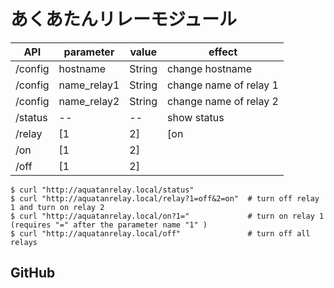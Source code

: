 # あくあたんリレーモジュール

| API     | parameter   | value   |   effect               |
|---------|-------------|---------|------------------------|
| /config | hostname    | String  | change hostname        |
| /config | name_relay1 | String  | change name of relay 1 |
| /config | name_relay2 | String  | change name of relay 2 |
| /status | --          |  --     | show status            |
| /relay  | [1|2]       | [on|off]| change relay           |
| /on     | [1|2]       |         | turn on relay          |
| /off    | [1|2]       |         | turn off relay         |

```
$ curl "http://aquatanrelay.local/status"
$ curl "http://aquatanrelay.local/relay?1=off&2=on"  # turn off relay 1 and turn on relay 2
$ curl "http://aquatanrelay.local/on?1="             # turn on relay 1 (requires "=" after the parameter name "1" )
$ curl "http://aquatanrelay.local/off"               # turn off all relays
```

## GitHub

